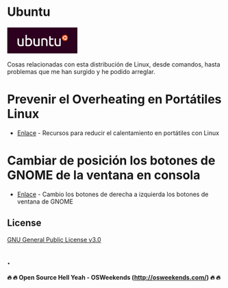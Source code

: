 # Ubuntu
![](https://github.com/mrcodedev/Recursos/blob/master/ubuntu/img/logoubuntu.gif?raw=true)

Cosas relacionadas con esta distribución de Linux, desde comandos, hasta problemas que me han surgido y he podido arreglar.

# Prevenir el Overheating en Portátiles Linux

* [Enlace](https://github.com/mrcodedev/Recursos/blob/master/ubuntu/overheating.md) - Recursos para reducir el calentamiento en portátiles con Linux

# Cambiar de posición los botones de GNOME de la ventana en consola

* [Enlace](https://github.com/mrcodedev/Recursos/blob/master/ubuntu/botonesgnome.md) - Cambio los botones de derecha a izquierda los botones de ventana de GNOME


License
----
[GNU General Public License v3.0](https://github.com/mrcodedev/iwibot/blob/master/LICENSE)

.
----

**:fire: :fire: Open Source Hell Yeah - OSWeekends (http://osweekends.com/) :fire: :fire:**
